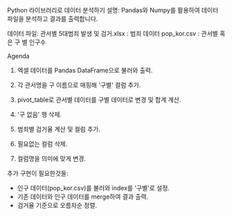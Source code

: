 Python 라이브러리로 데이터 분석하기
설명:
Pandas와 Numpy를 활용하여 데이터 파일을 분석하고 결과를 출력합니다.

데이터 파일:
관서별 5대범죄 발생 및 검거.xlsx : 범죄 데이터
pop_kor.csv : 관서별 혹은 구 별 인구수

Agenda
  1. 엑셀 데이터를 Pandas DataFrame으로 불러와 출력.
  
  2. 각 관서명을 구 이름으로 매핑해 '구별' 컬럼 추가.
  
  3. pivot_table로 관서별 데이터를 구별 데이터로 변경 및 합계 계산.
  
  4. '구 없음' 행 삭제.
  
  5. 범죄별 검거율 계산 및 컬럼 추가.
  6. 필요없는 컬럼 삭제.
  
  7. 컬럼명을 의미에 맞게 변경.

추가 구현이 필요한것들:

  - 인구 데이터(pop_kor.csv)를 불러와 index를 '구별'로 설정.
  -  기존 데이터와 인구 데이터를 merge하여 결과 출력.
  -  검거율 기준으로 오름차순 정렬.
